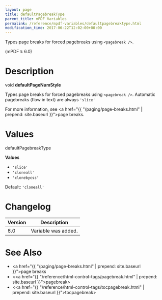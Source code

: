 ```yaml
---
layout: page
title: defaultPagebreakType
parent_title: mPDF Variables
permalink: /reference/mpdf-variables/defaultpagebreaktype.html
modification_time: 2017-06-22T12:02:00+00:00
---
```



Types page breaks for forced pagebreaks using `<pagebreak />`.

(mPDF &ge; 6.0)

# Description

void **defaultPageNumStyle**

Types page breaks for forced pagebreaks using `<pagebreak />`. Automatic pagebreaks (flow in text) are always `'slice'`

For more information, see <a href="{{ "/paging/page-breaks.html" | prepend: site.baseurl }}">page breaks</a>.

# Values

<span class="parameter">defaultPagebreakType</span>

**Values**

* `'slice'`
* `'cloneall'`
* `'clonebycss'`

Default: `'cloneall'`

# Changelog

<table class="table">
<thead>
<tr>
  <th>Version</th>
  <th>Description</th>
</tr>
</thead>
<tbody>
<tr>
  <td>6.0</td>
  <td>Variable was added.</td>
</tr>
</tbody>
</table>

# See Also

* <a href="{{ "/paging/page-breaks.html" | prepend: site.baseurl }}">page breaks</a>
* &lt;<a href="{{ "/reference/html-control-tags/pagebreak.html" | prepend: site.baseurl }}">pagebreak</a>&gt;
* &lt;<a href="{{ "/reference/html-control-tags/tocpagebreak.html" | prepend: site.baseurl }}">tocpagebreak</a>&gt;
